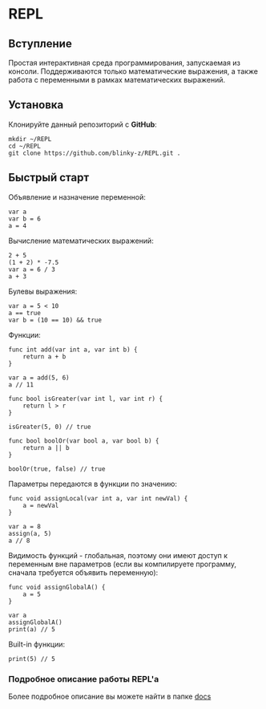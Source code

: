 # REPL

## Вступление
Простая интерактивная среда программирования, запускаемая из консоли. Поддерживаются только математические выражения, а также работа
с переменными в рамках математических выражений.

## Установка

Клонируйте данный репозиторий с **GitHub**:

```
mkdir ~/REPL
cd ~/REPL
git clone https://github.com/blinky-z/REPL.git .
```

## Быстрый старт

Объявление и назначение переменной:
```
var a
var b = 6
a = 4
```

Вычисление математических выражений:
```
2 + 5
(1 + 2) * -7.5
var a = 6 / 3
a + 3
```

Булевы выражения:
```
var a = 5 < 10
a == true
var b = (10 == 10) && true
```

Функции:
```
func int add(var int a, var int b) {
    return a + b
}

var a = add(5, 6)
a // 11
```

```
func bool isGreater(var int l, var int r) {
    return l > r
}

isGreater(5, 0) // true
```

```
func bool boolOr(var bool a, var bool b) {
    return a || b
}

boolOr(true, false) // true
```

Параметры передаются в функции по значению:
```
func void assignLocal(var int a, var int newVal) {
    a = newVal
}

var a = 8
assign(a, 5)
a // 8
```

Видимость функций - глобальная, поэтому они имеют доступ к переменным вне параметров (если вы компилируете программу, сначала требуется объявить переменную):
```
func void assignGlobalA() {
    a = 5
}

var a
assignGlobalA()
print(a) // 5
```

Built-in функции:
```
print(5) // 5
```

### Подробное описание работы REPL'а
Более подробное описание вы можете найти в папке [docs](https://github.com/blinky-z/REPL/tree/master/docs/ru)